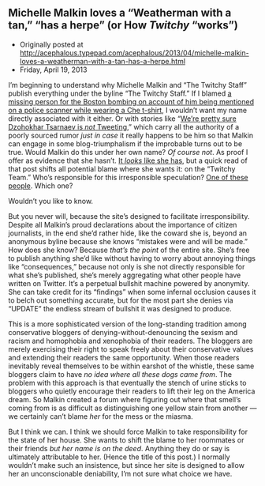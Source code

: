 ## Michelle Malkin loves a “Weatherman with a tan,” “has a herpe” (or How <em>Twitchy</em> “works”)

 * Originally posted at http://acephalous.typepad.com/acephalous/2013/04/michelle-malkin-loves-a-weatherman-with-a-tan-has-a-herpe.html
 * Friday, April 19, 2013



I’m beginning to understand why Michelle Malkin and “The Twitchy 
Staff” publish everything under the byline “The Twitchy Staff.” If I 
blamed [a missing person for the Boston bombing on account of him being mentioned on a police scanner while wearing a Che t-shirt](http://twitchy.com/2013/04/19/boston-marathon-suspect-sunil-tripathi-in-a-che-guevara-t-shirt/), I wouldn’t want my name directly associated with it either. Or with stories like “[We’re pretty sure Dzohokhar Tsarnaev is _not_ Tweeting](http://twitchy.com/2013/04/19/were-pretty-sure-dzhokhar-tsarnaev-is-not-tweeting/),” which carry all the authority of a poorly sourced rumor _just in case_
 it really happens to be him so that Malkin can engage in some 
blog-triumphalism if the improbable turns out to be true. Would Malkin 
do this under her own name? _Of course not_. As proof I offer as evidence that she hasn’t. [It _looks_ like she has](http://michellemalkin.com/2013/04/19/rampage-boston-marathon-suspects-mike-mulugeta-and-sunil-tripathi-in-late-night-crime-spree-gunfight-chase/),
 but a quick read of that post shifts all potential blame where she 
wants it: on the “Twitchy Team.” Who’s responsible for this 
irresponsible speculation? [One of these people](http://twitchy.com/about/). Which one?

Wouldn’t you like to know.

But you never will, because the site’s designed to facilitate 
irresponsibility. Despite all Malkin’s proud declarations about the 
importance of citizen journalists, in the end she’d rather hide, like 
the coward she is, beyond an anonymous byline because she knows 
“mistakes were and will be made.” How does she know? Because _that’s the point_
 of the entire site. She’s free to publish anything she’d like without 
having to worry about annoying things like “consequences,” because not 
only is she not directly responsible for what she’s published, she’s 
merely aggregating what other people have written on Twitter. It’s a 
perpetual bullshit machine powered by anonymity. She can take credit for
 its “findings” when some infernal occlusion causes it to belch out 
something accurate, but for the most part she denies via “UPDATE” the 
endless stream of bullshit it was designed to produce.

This is a more sophisticated version of the long-standing tradition 
among conservative bloggers of denying-without-denouncing the sexism and
 racism and homophobia and xenophobia of their readers. The bloggers are
 merely exercising their right to speak freely about their conservative 
values and extending their readers the same opportunity. When those 
readers inevitably reveal themselves to be within earshot of the 
whistle, these same bloggers claim to have _no idea where all these dogs came from_.
 The problem with this approach is that eventually the stench of urine 
sticks to bloggers who quietly encourage their readers to lift their leg
 on the America dream. So Malkin created a forum where figuring out 
where that smell’s coming from is as difficult as distinguishing one 
yellow stain from another — we certainly can’t blame _her_ for the mess or the miasma.

But I think we can. I think we should force Malkin to take 
responsibility for the state of her house. She wants to shift the blame 
to her roommates or their friends _but her name is on the deed_. 
Anything they do or say is ultimately attributable to her. (Hence the 
title of this post.) I normally wouldn’t make such an insistence, but 
since her site is designed to allow her an unconscionable deniability, 
I’m not sure what choice we have.

		

